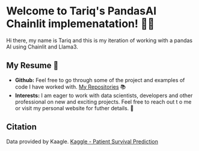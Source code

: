 # Welcome to Tariq's PandasAI Chainlit implemenatation! 🚀🤖

Hi there, my name is Tariq and this is my iteration of working with a pandas AI using Chainlit and Llama3.

## My Resume 🔗

- **Github:** Feel free to go through some of the project and examples of code I have worked with. [My Repositories](https://github.com/subzero11) 📚
- **Interests:** I am eager to work with data scientists, developers and other professional on new and exciting projects.  Feel free to reach out t o me or visit my personal website for futher details.  💬

## Citation

Data provided by Kaagle.
[Kaggle - Patient Survival Prediction](https://www.kaggle.com/datasets/mitishaagarwal/patient)
